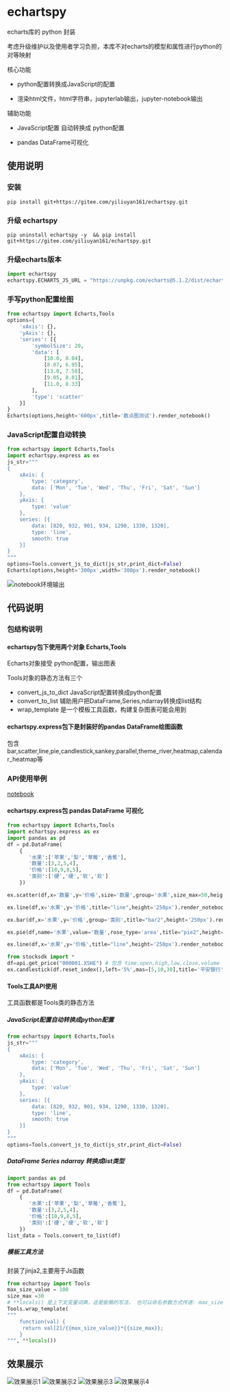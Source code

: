 # echartspy

echarts库的 python 封装



考虑升级维护以及使用者学习负担，本库不对echarts的模型和属性进行python的对等映射

核心功能

* python配置转换成JavaScript的配置
  
* 渲染html文件，html字符串，jupyterlab输出，jupyter-notebook输出

辅助功能

* JavaScript配置 自动转换成 python配置
  
* pandas DataFrame可视化



## 使用说明

### 安装
```shell
pip install git+https://gitee.com/yiliuyan161/echartspy.git
```

### 升级 echartspy
```shell
pip uninstall echartspy -y  && pip install git+https://gitee.com/yiliuyan161/echartspy.git
```


### 升级echarts版本
```python
import echartspy
echartspy.ECHARTS_JS_URL = "https://unpkg.com/echarts@5.1.2/dist/echarts.min.js"
```

### 手写python配置绘图
```python
from echartspy import Echarts,Tools
options={
    'xAxis': {},
    'yAxis': {},
    'series': [{
        'symbolSize': 20,
        'data': [
            [10.0, 8.04],
            [8.07, 6.95],
            [13.0, 7.58],
            [9.05, 8.81],
            [11.0, 8.33]
        ],
        'type': 'scatter'
    }]
}
Echarts(options,height='600px',title='散点图测试').render_notebook()
```

### JavaScript配置自动转换
```python
from echartspy import Echarts,Tools
import echartspy.express as ex
js_str="""
{
    xAxis: {
        type: 'category',
        data: ['Mon', 'Tue', 'Wed', 'Thu', 'Fri', 'Sat', 'Sun']
    },
    yAxis: {
        type: 'value'
    },
    series: [{
        data: [820, 932, 901, 934, 1290, 1330, 1320],
        type: 'line',
        smooth: true
    }]
}
"""
options=Tools.convert_js_to_dict(js_str,print_dict=False)
Echarts(options,height='300px',width='300px').render_notebook()
```

![notebook环境输出](https://github.com/yiliuyan161/echartspy/blob/master/docs/images/p0.png?raw=true)


## 代码说明

### 包结构说明

#### echartspy包下使用两个对象 Echarts,Tools

Echarts对象接受 python配置，输出图表

Tools对象的静态方法有三个

* convert_js_to_dict JavaScript配置转换成python配置
* convert_to_list 辅助用户把DataFrame,Series,ndarray转换成list结构
* wrap_template 是一个模板工具函数，构建复杂图表可能会用到

#### echartspy.express包下是封装好的pandas DataFrame绘图函数

包含 bar,scatter,line,pie,candlestick,sankey,parallel,theme_river,heatmap,calendar_heatmap等

### API使用举例

[notebook](https://github.com/yiliuyan161/echartspy/blob/master/docs/echartspy.ipynb)

#### echartspy.express包  pandas DataFrame 可视化

```python
from echartspy import Echarts,Tools
import echartspy.express as ex
import pandas as pd
df = pd.DataFrame(
    {
       '水果':['苹果','梨','草莓','香蕉'],
       '数量':[3,2,5,4],
       '价格':[10,9,8,5],
       '类别':['硬','硬','软','软']
    })
```

```python
ex.scatter(df,x='数量',y='价格',size='数量',group='水果',size_max=50,height='250px',title='scatter').render_notebook()
```

```python
ex.line(df,x='水果',y='价格',title="line",height='250px').render_notebook()
```

```python
ex.bar(df,x='水果',y='价格',group='类别',title="bar2",height='250px').render_notebook()
```

```python
ex.pie(df,name='水果',value='数量',rose_type='area',title="pie2",height='350px').render_notebook()
```

```python
ex.line(df,x='水果',y='价格',title="line",height='250px').render_notebook()
```

```python
from stocksdk import *
df=api.get_price("000001.XSHE") # 包含 time,open,high,low,close,volume 这些列
ex.candlestick(df.reset_index(),left='5%',mas=[5,10,30],title='平安银行').render_notebook()
```

#### Tools工具API使用

工具函数都是Tools类的静态方法

##### JavaScript配置自动转换成python配置
```python
from echartspy import Echarts,Tools
js_str="""
{
    xAxis: {
        type: 'category',
        data: ['Mon', 'Tue', 'Wed', 'Thu', 'Fri', 'Sat', 'Sun']
    },
    yAxis: {
        type: 'value'
    },
    series: [{
        data: [820, 932, 901, 934, 1290, 1330, 1320],
        type: 'line',
        smooth: true
    }]
}
"""
options=Tools.convert_js_to_dict(js_str,print_dict=False)
```

##### DataFrame Series ndarray 转换成list类型

```python
import pandas as pd
from echartspy import Tools
df = pd.DataFrame(
    {
       '水果':['苹果','梨','草莓','香蕉'],
       '数量':[3,2,5,4],
       '价格':[10,9,8,5],
       '类别':['硬','硬','软','软']
    })
list_data = Tools.convert_to_list(df)
```

##### 模板工具方法
封装了jinja2,主要用于Js函数

```python
from echartspy import Tools
max_size_value = 100
size_max =30
# **locals() 是上下文变量词典，这是偷懒的写法， 也可以命名参数方式传递: max_size_value=max_size_value,size_max=size_max
Tools.wrap_template(
"""
    function(val) {
     return val[2]/{{max_size_value}}*{{size_max}};
    }
""", **locals())
```



## 效果展示

![效果展示1](https://github.com/yiliuyan161/echartspy/blob/master/docs/images/p1.png?raw=true)
![效果展示2](https://github.com/yiliuyan161/echartspy/blob/master/docs/images/p2.png?raw=true)
![效果展示3](https://github.com/yiliuyan161/echartspy/blob/master/docs/images/p3.png?raw=true)
![效果展示4](https://github.com/yiliuyan161/echartspy/blob/master/docs/images/p4.png?raw=true)
